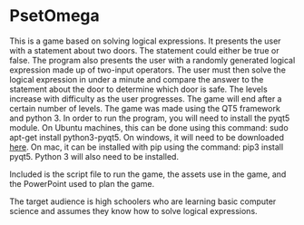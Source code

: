 # PsetOmega
This is a game based on solving logical expressions. It presents the user with a statement about two doors. The statement could either be true or false. The program also presents the user with a randomly generated logical expression made up of two-input operators. The user must then solve the logical expression in under a minute and compare the answer to the statement about the door to determine which door is safe. The levels increase with difficulty as the user progresses. The game will end after a certain number of levels. The game was made using the QT5 framework and python 3. In order to run the program, you will need to install the pyqt5 module. On Ubuntu machines, this can be done using this command: sudo apt-get install python3-pyqt5. On windows, it will need to be downloaded [here](https://www.riverbankcomputing.com/software/pyqt/download5). On mac, it can be installed with pip using the command: pip3 install pyqt5. Python 3 will also need to be installed.

Included is the script file to run the game, the assets use in the game, and the PowerPoint used to plan the game.

The target audience is high schoolers who are learning basic computer science and assumes they know how to solve logical expressions.
